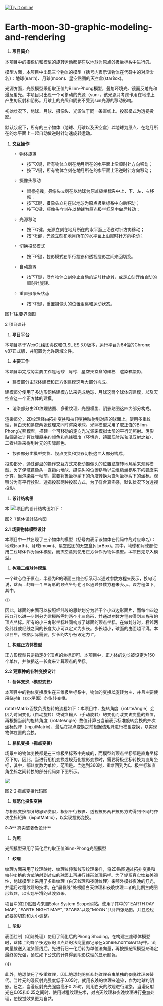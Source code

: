 <a href="https://yaozirui.com/Earth-moon-3D-graphic-modeling-and-rendering/">![Try it online](https://img.shields.io/badge/try%20it-online-blue.svg)</a>

# Earth-moon-3D-graphic-modeling-and-rendering

1. **项目简介**

本项目中的摄像机和模型的旋转运动都是在以地球为原点的极坐标系中进行的。

模型方面，本项目中出现三个物体的模型（括号内表示该物体在代码中的对应命名）：地球(earth)、月球(moon)、星空贴图的天空盒(starBox)。

光源方面，光照模型采用取正值的Blinn-Phong模型，叠加环境光、镜面反射光和漫反射光。本项目只出现一个可移动的光源（sun），该光源只考虑作用在地球上产生的反射和阴影。月球上的光照和阴影不受到sun光源的移动影响。

初始状况下，地球、月球、摄像头、光源位于同一条直线上。投影模式为透视投影。

默认状况下，所有的三个物体（地球、月球以及天空盒）以地球为原点、在地月所在的水平面上一起自动做逆时针匀速旋转运动。

1. **交互操作**

   - 物体旋转

     - 按下X键，所有物体立刻在地月所在的水平面上沿顺时针方向移动；
     - 按下V键，所有物体立刻在地月所在的水平面上沿逆时针方向移动；
   - 摄像头移动

     - 鼠标拖拽，摄像头立刻在以地球为原点极坐标系中上、下、左、右移动；
     - 按下Z键，摄像头立刻在以地球为原点极坐标系中向后移动；
     - 按下C键，摄像头立刻在以地球为原点极坐标系中向后移动；
   - 光源移动

     - 按下Q键，光源立刻在地月所在的水平面上沿逆时针方向移动；
     - 按下E键，光源立刻在地月所在的水平面上沿顺时针方向移动；
   - 切换投影模式

     - 按下P键，投影模式在平行投影和透视投影之间来回切换。
   - 自动旋转

     - 按下T键，所有物体立刻停止自动的逆时针旋转，或是立刻开始自动的顺时针旋转。
   - 重置摄像头状态

     - 按下R键，重置摄像头的位置距离和运动状态。

图1-1主要界面图

2 项目设计

1. **项目平台**

本项目基于WebGL绘图协议和GLSL ES 3.0版本，运行平台为64位的Chrome v87正式版，并配置为允许跨域文件。

1. **主要工作**

本项目中完成的主要工作是地球、月球、星空天空盒的建模、渲染和投影。

- 建模部分由球体建模和正方体建模这两大部分构成。

建模部分使用了多边形网格建模方法来完成地球、月球这两个球体的建模，以及天空盒这一个正方体的建模。

- 渲染部分由2D纹理贴图、多重纹理、光照模型、阴影贴图这四大部分构成。

渲染部分，2D纹理经由拓扑变换和拉伸变换映射到对应的球面上。使用多重纹理，用白天和黑夜两张纹理来同时渲染地球。光照模型采用了取正值的Blinn-Phong光照模型，搭建一个可移动的定向光光源来模拟太阳的平行光照射。阴影贴图通过计算纹理原来的颜色和光线强度（环境光、镜面反射光和漫反射之和），二者相乘来得到片元的实际颜色。

- 投影部分由模型变换、视点变换和投影切换这三大部分构成。

投影部分，通过键盘的操作交互方式来移动摄像头的位置或旋转地月系来观察模型。为了保证摄像头一直指向地球，摄像头的位置移动以三维极坐标系下的弧度来计算，当渲染每一帧前，需要将极坐标系下的角度转换为直角坐标系下的坐标。观察分为有平行投影、透视投影两种投影方式，为了符合真实感，默认状况下为透视投影。

1. **设计结构图**

本 ![](RackMultipart20211218-4-1xotddg_html_26866c34458ddfc.png)
项目的设计结构图如下：

图2-1 整体设计结构图

**2.1**  **场景物体模型设计**

本项目中一共出现了三个物体的模型（括号内表示该物体在代码中的对应命名）：地球(earth)、月球(moon)、星空贴图的天空盒(starBox)。其中，地球和月球都使用三位球体作为物体模型，而天空盒则使用正方体作为物体模型。本项目无导入模型。

1. **构建三维球体模型**

一个球心位于原点，半径为R的球面三维坐标系可以通过参数方程来表示，换句话说，球面上的每一个三角形的顶点坐标也可以通过参数方程来表示。该方程如下。其中，

(1)

因此，球面的曲面可以按照经纬线的思路划分为若干个小四边形面片，而每个四边形又可以进一步划分为建模所需的两个小三角形，并通过参数方程来得到三角形的顶点坐标。所有的小三角形坐标共同构成了球面的顶点坐标。在做划分时，相邻两条纬线或经线之间的长度大小可以定义为步长。步长越小，球面的曲面越平滑。本项目中，根据实际需要，步长的大小被设定为1°。

1. **构建正方体模型**

正方形模型只需指定8个顶点的坐标即可。本项目中，正方体的边长被设定为150个单位，并依据这一长度来计算顶点的坐标。

**2.2**  **观察种的各种变换设计**

1. **物体变换（模型变换）**

本项目中的物体变换发生在三维极坐标系中，物体的变换以旋转为主，并且主要使用绕y轴（zox平面）的旋转变换。

rotateMatrix函数负责旋转的流程如下：本项目中，旋转角度（rotateAngle）会因为时间变化（自动旋转）或键盘输入（手动旋转）的变化而改变该变量的数值，再根据当前的旋转角度（rotateAngle）数值计算出当前表示标准旋转变换的齐次坐标矩阵（inputMatrix），最后在视点变换之前根据该矩阵进行模型变换，以实现物体位置的变换。

1. **相机变换（视点变换）**

场景中的物体变换都是在三维极坐标系中完成的，而模型的顶点坐标都是直角坐标系下的。因此，当进行相机变换或规范化投影变换时，需要将极坐标转换为直角坐标，其中，都以度数为单位，范围是。当达到360时，重新回到为0。极坐标和直角坐标之间转换的部分代码如下图所示。

![](RackMultipart20211218-4-1xotddg_html_9bc0fbf535954623.png)

图2-2 视点变换代码图

1. **规范化投影变换**

与相机变换部分的思路类似，根据平行投影、透视投影两种投影方式得到不同的齐次坐标矩阵（inputMatrix），以实现投影变换。

**2.3**** 真实感着色设计**

1. **光照**

光照模型采用了简化后的取正值Blinn-Phong光照模型

1. **纹理**

纹理方面采用了纹理映射、纹理拉伸和线形纹理采样，将2D贴图通过拓扑变换和拉伸变换的方式映射到对应的球面上再进行线形纹理采样。为了提高真实性和美观性，地球模型上采用了多重纹理（白天纹理和夜晚纹理）来额外模拟夜晚的灯光，并运用过程纹理的技术，在&quot;晨昏线&quot;处根据白天纹理和夜晚纹理二者的比例生成图形纹理，以实现平滑的过渡效果。

项目中的2D贴图均来自Solar System Scope网站，使用了其中的&quot; EARTH DAY MAP&quot;, &quot;EARTH NIGHT MAP&quot;, &quot;STARS&quot;以及&quot;MOON&quot;共计四张贴图，并且经过必要的切割和大小调整。

1. **阴影**

表面绘制（明暗处理）使用了简化后的Phong Shading，在构建三维球体模型时，球体上的每个多边形的顶点处的法向量都记录在Sphere.normalArray中。法向量被送入渲染管线后，先进行归一化后转为单位法向量，再按照光照模型来确定最终的光强，通过如下公式的计算得到阴影纹理的显示颜色。

(4)

此外，地球使用了多重纹理，因此地球的阴影处的纹理会由单独的夜晚纹理来替代。当片元的漫反射光强度低于0.05时，就用夜晚的纹理来渲染，作为地球的阴影。反之，当漫反射光光强度高于0.25时，则用白天的纹理进行渲染。当漫反射光在0.05和0.25之间时，使用过程纹理技术，对白天纹理和夜晚纹理进行叠加处理，使视觉效果更为自然。

